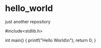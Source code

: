 # hello_world
just another repository

#include<stdlib.h>

int main()
{
    printf("Hello World\n");
    return 0;
}
    
